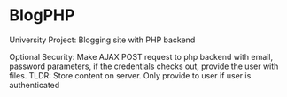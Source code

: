 # BlogPHP

University Project: Blogging site with PHP backend

Optional Security: Make AJAX POST request to php backend with email, password parameters, if the credentials checks out, provide the user with files. TLDR: Store content on server. Only provide to user if user is authenticated
